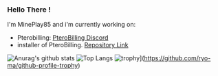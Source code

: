### Hello There !

I'm MinePlay85 and i'm currently working on:
- Pterobilling: [PteroBilling Discord](https://discord.gg/EjHe3QpJjd)
- installer of PteroBilling. [Repository Link](https://github.com/MinePlay85/PteroBilling-installer)

![Anurag's github stats](https://github-readme-stats.vercel.app/api?username=MinePlay85&show_icons=true&theme=dark)
![Top Langs](https://github-readme-stats.vercel.app/api/top-langs/?username=MinePlay85&layout=compact&show_icons=true&theme=dark)
![trophy](https://github-profile-trophy.vercel.app/?username=MinePlay85)](https://github.com/ryo-ma/github-profile-trophy)

